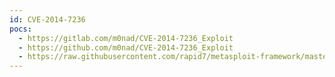 ```yaml
---
id: CVE-2014-7236
pocs:
  - https://gitlab.com/m0nad/CVE-2014-7236_Exploit
  - https://github.com/m0nad/CVE-2014-7236_Exploit
  - https://raw.githubusercontent.com/rapid7/metasploit-framework/master/modules/exploits/unix/http/twiki_debug_plugins.rb
---
```

